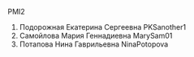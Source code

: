PMI2
1. Подорожная Екатерина Сергеевна PKSanother1
2. Самойлова Мария Геннадиевна MarySam01
3. Потапова Нина Гаврильевна NinaPotopova
